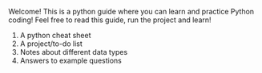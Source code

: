 Welcome! This is a python guide where you can learn and practice Python coding! Feel free to read this guide, run the project and learn!

1. A python cheat sheet
2. A project/to-do list
3. Notes about different data types
4. Answers to example questions